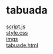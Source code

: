 # tabuada 
<a href='https://gabrielryanft.github.io/learning/cursoemvideo/javascript/exercicios-cursoemvideo/tabuada/script.js' target='_blank' rel='next'>script.js</a><br/>
<a href='https://gabrielryanft.github.io/learning/cursoemvideo/javascript/exercicios-cursoemvideo/tabuada/style.css' target='_blank' rel='next'>style.css</a><br/>
<a href='https://gabrielryanft.github.io/learning/cursoemvideo/javascript/exercicios-cursoemvideo/tabuada/imgs/' target='_blank' rel='next'>imgs</a><br/>
<a href='https://gabrielryanft.github.io/learning/cursoemvideo/javascript/exercicios-cursoemvideo/tabuada/tabuade.html' target='_blank' rel='next'>tabuade.html</a><br/>
